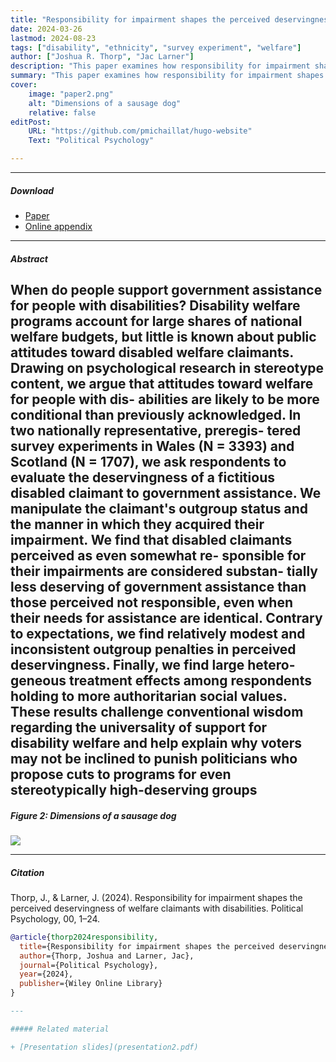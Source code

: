 ```yaml
---
title: "Responsibility for impairment shapes the perceived deservingness of welfare claimants with disabilities" 
date: 2024-03-26
lastmod: 2024-08-23
tags: ["disability", "ethnicity", "survey experiment", "welfare"]
author: ["Joshua R. Thorp", "Jac Larner"]
description: "This paper examines how responsibility for impairment shapes the perceived deservingness of disabled welfare claimants to government assistance. Published in Political Psychology, 2024." 
summary: "This paper examines how responsibility for impairment shapes the perceived deservingness of disabled welfare claimants to government assistance." 
cover:
    image: "paper2.png"
    alt: "Dimensions of a sausage dog"
    relative: false
editPost:
    URL: "https://github.com/pmichaillat/hugo-website"
    Text: "Political Psychology"

---
```


---

##### Download

+ [Paper](ThorpLarner2024_PoliticalPsych_ResponsibilityforImpairment.pdf)
+ [Online appendix](appendix2.pdf)
  
---

##### Abstract

When do people support government assistance for people with disabilities? Disability welfare programs account for large shares of national welfare budgets, but little is known about public attitudes toward disabled welfare claimants. Drawing on psychological research in stereotype content, we argue that attitudes toward welfare for people with dis- abilities are likely to be more conditional than previously acknowledged. In two nationally representative, preregis- tered survey experiments in Wales (N = 3393) and Scotland (N = 1707), we ask respondents to evaluate the deservingness of a fictitious disabled claimant to government assistance. We manipulate the claimant's outgroup status and the manner in which they acquired their impairment. We find that disabled claimants perceived as even somewhat re- sponsible for their impairments are considered substan- tially less deserving of government assistance than those perceived not responsible, even when their needs for assistance are identical. Contrary to expectations, we find relatively modest and inconsistent outgroup penalties in perceived deservingness. Finally, we find large hetero- geneous treatment effects among respondents holding to more authoritarian social values. These results challenge conventional wisdom regarding the universality of support for disability welfare and help explain why voters may not be inclined to punish politicians who propose cuts to programs for even stereotypically high-deserving groups
---

##### Figure 2: Dimensions of a sausage dog

![](paper2.png)

---

##### Citation

Thorp, J., & Larner, J. (2024). Responsibility for impairment shapes the perceived deservingness of welfare claimants with disabilities. Political Psychology, 00, 1–24.

```BibTeX
@article{thorp2024responsibility,
  title={Responsibility for impairment shapes the perceived deservingness of welfare claimants with disabilities},
  author={Thorp, Joshua and Larner, Jac},
  journal={Political Psychology},
  year={2024},
  publisher={Wiley Online Library}
}

---

##### Related material

+ [Presentation slides](presentation2.pdf)
